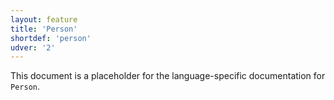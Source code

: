 ```yaml
---
layout: feature
title: 'Person'
shortdef: 'person'
udver: '2'
---
```


This document is a placeholder for the language-specific documentation
for `Person`.

